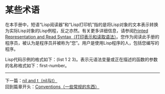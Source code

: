 # 某些术语
在本手册中，短语“Lisp阅读器”和“Lisp打印机”指的是将Lisp对象的文本表示转换为实际Lisp对象的Lisp例程，反之亦然。有关更多详细信息，请参阅[Printed Representation and Read Syntax（打印表示和读取语法）]()。您作为阅读此手册的程序员，被认为是程序员并被称为“您”。用户是使用Lisp程序的人，包括您编写的程序。  

Lisp代码示例的格式如下：(list 1 2 3)。表示元语法变量或正在描述的函数的参数的名称格式如下：first-number。
****************************************************************
下一篇：[nil and t（nil与t）](./1.3.2-nil_and_t（nil与t）.md)  
回到篇章开头：[Conventions（一些常规的东西）](./1.3-Conventions（一些常规的东西）.md)

